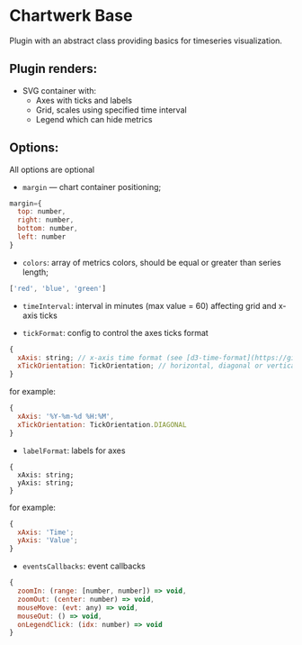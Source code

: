 # Chartwerk Base

Plugin with an abstract class providing basics for timeseries visualization.

## Plugin renders:
- SVG container with:
  - Axes with ticks and labels
  - Grid, scales using specified time interval
  - Legend which can hide metrics

## Options:

All options are optional

- `margin` — chart container positioning;
```js
margin={
  top: number,
  right: number,
  bottom: number,
  left: number
}
```

- `colors`: array of metrics colors, should be equal or greater than series length;
```js
['red', 'blue', 'green']
```

- `timeInterval`: interval in minutes (max value = 60) affecting grid and x-axis ticks

- `tickFormat`: config to control the axes ticks format
```js
{
  xAxis: string; // x-axis time format (see [d3-time-format](https://github.com/d3/d3-time-format#locale_format) } 
  xTickOrientation: TickOrientation; // horizontal, diagonal or vertical orientation
}
```
for example:
```js
{
  xAxis: '%Y-%m-%d %H:%M',
  xTickOrientation: TickOrientation.DIAGONAL
}
```

- `labelFormat`: labels for axes
```
{
  xAxis: string;
  yAxis: string;
}
```
for example:
```js
{
  xAxis: 'Time';
  yAxis: 'Value';
}
```

- `eventsCallbacks`: event callbacks

```js
{
  zoomIn: (range: [number, number]) => void,
  zoomOut: (center: number) => void,
  mouseMove: (evt: any) => void,
  mouseOut: () => void,
  onLegendClick: (idx: number) => void
}
```
